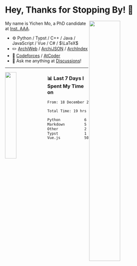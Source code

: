 # Hey, Thanks for Stopping By! 🦭

<picture>
    <source media="(prefers-color-scheme: dark)" srcset="https://github-readme-stats.vercel.app/api?username=amomorning&show_icons=true&theme=noctis_minimus&hide=issues">
    <img align="right" width="45%" src="https://github-readme-stats.vercel.app/api?username=amomorning&show_icons=true&theme=graywhite&hide=issues">
</picture>


My name is Yichen Mo, a PhD candidate at [Inst. AAA](https://archialgo.com).

-   :gear: Python / Typst / C++ / Java / JavaScript / Vue / C# / $\LaTeX$ 
-   :pencil2: [ArchiWeb](https://web.archialgo.com) / [ArchiJSON](https://www.food4rhino.com/en/app/archijson) / [ArchIndex](https://index.archialgo.com/) 
-   :abacus: [Codeforces](https://codeforces.com/profile/LaPluma) / [AtCoder](https://atcoder.jp/users/amomorning)
-   :thought_balloon: Ask me anything at [Discussions](https://github.com/amomorning/amomorning/discussions/new)!


---

<picture>
    <source media="(prefers-color-scheme: dark)" srcset="https://github-readme-stats.vercel.app/api/top-langs/?username=amomorning&hide=Mathematica&theme=noctis_minimus">
    <img align="left" width="27%" src="https://github-readme-stats.vercel.app/api/top-langs/?username=amomorning&hide=Mathematica&theme=graywhite">
</picture>

  
### 📊 Last 7 Days I Spent My Time on

<!--START_SECTION:waka-->

```txt
From: 18 December 2024 - To: 25 December 2024

Total Time: 19 hrs 22 mins

Python           6 hrs 56 mins   █████████░░░░░░░░░░░░░░░░   35.80 %
Markdown         5 hrs 52 mins   ███████▓░░░░░░░░░░░░░░░░░   30.32 %
Other            2 hrs 16 mins   ███░░░░░░░░░░░░░░░░░░░░░░   11.70 %
Typst            1 hr 49 mins    ██▒░░░░░░░░░░░░░░░░░░░░░░   09.42 %
Vue.js           50 mins         █░░░░░░░░░░░░░░░░░░░░░░░░   04.36 %
```

<!--END_SECTION:waka-->　　
